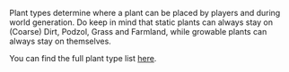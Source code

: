 Plant types determine where a plant can be placed by players and during world generation. Do keep in mind that static plants can always stay on (Coarse) Dirt, Podzol, Grass and Farmland, while growable plants can always stay on themselves.

You can find the full plant type list [here](https://mcreator.net/wiki/plant-types-list).